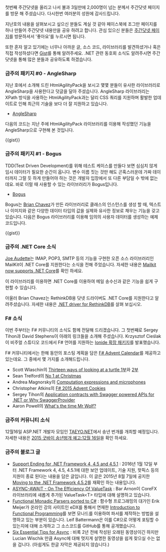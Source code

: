 첫번째 주간닷넷을 올리고 나서 불과 3일만에 2,000명이 넘는 분께서 주간닷넷 페이지를 방문 해 주셨습니다. 다시한번 여러분의 성원에 감사드립니다. 

지난호의 내용을 살펴보시고 싶으신 분들도 계실 것 같아 페이스북에 조그만 페이지를 하나 만들어 주간닷넷 내용만을 공유 하려고 합니다. 관심 있으신 분들은 [주간닷넷 페이지](https://www.facebook.com/jugan.net)를 방문하셔서 '좋아요'를 누르시면 됩니다.
 
또한 혼자 알고 있기에는 너무나 아까운 글, 소스 코드, 라이브러리를 발견하셨거나 혹은 직접 작성하셨다면 [Gist](https://gist.github.com/options/e9fc443b8c882157fe4a)를 통해 알려주세요. .NET 관련 동호회 소식도 알려주시면 주간닷넷을 통해 많은 분들과 공유하도록 하겠습니다.

### 금주의 패키지 #0 - AngleSharp

지난 호에서 소개해 드린 HtmlAgilityPack을 보시고 몇몇 분들이 유사한 라이브러리로 AngleSharp을 사용한다고 덧글을 달아 주셨습니다. AngleSharp 라이브러리는 XPath 방식을  사용하는 HtmlAgilityPack과는 달리 CSS 쿼리를 지원하며 활발한 업데이트로 인해 최근의 기술을 보다 더 잘 지원하고 있습니다.

* [AngleSharp](https://www.nuget.org/packages/AngleSharp/)

다음의 코드는 지난 주에 HtmlAgilityPack 라이브러리를 이용해 작성했던 기능을 AngleSharp으로 구현해 본 것입니다.

<section>
{{gist}} <script src="https://gist.github.com/bleroy/ca1499fee30581358e9e.js"></script>
</section>

### 금주의 패키지 #1 - Bogus

TDD(Test Driven Development)를 위해 테스트 케이스를 만들다 보면 심심치 않게 임시 데이터가 필요한 순간이 옵니다. 변수 이름 짓는 것만 해도 곤혹스러운데 가짜 데이터까지 그럴 듯 하게 만들어야 하는 것은 개발자 입장에서 또 다른 부담일 수 밖에 없는데요. 바로 이럴 때 사용할 수 있는 라이브러리가 Bogus입니다.

* [Bogus](https://www.nuget.org/packages/Bogus/) 

Bogus는 [Brian Chavez](https://github.com/bchavez)가 만든 라이브러리로 클래스의 인스턴스를 생성 할 때, 텍스트나 이미지와 같은 다양한 데이터 타입의 값을 실제와 유사한 정보로 채우는 기능을 갖고 있습니다. 다음은 Bogus 라이브러리를 이용해 임의의 사용자 데이터를 생성하는 예제 코드입니다.

<section>
{{gist}} <script src="https://gist.github.com/bleroy/d596de64caeeab352795.js"></script>
</section>

### 금주의 .NET Core 소식

[Joe Audette](https://github.com/joeaudette)는 IMAP, POP3, SMTP 등의 기능을 구현한 오픈 소스 라이브러리인 MailKit이 .NET Core를 지원한다는 소식을 전해 주었습니다. 자세한 내용은 [Mailkit now supports .NET Core](https://github.com/jstedfast/MailKit/issues/212)를 확인 하세요. 

이 라이브러리를 이용하면 .NET Core를 이용하여 메일 송수신과 같은 기능을 쉽게 구현할 수 있습니다.

아울러 Brian Chavez는 RethinkDB용 닷넷 드라이버도 .NET Core를 지원한다고 알려주셨습니다. 자세한 내용은 [.NET driver for RethinkDB](https://www.nuget.org/packages/RethinkDb.Driver)를 살펴 보십시오.

### F# 소식

이번 주부터는 F# 커뮤니티의 소식도 함께 전달해 드리겠습니다. 그 첫번째로 Sergey Tihon과 David Stephens이 아래의 링크들을 소개해 주셨습니다.
Krzysztof Cieślak이 비주얼 스튜디오 코드에서 F# 언어를 지원하는 [Ionide 확장 패키지](http://blogs.msdn.com/b/dotnet/archive/2015/12/03/guest-post-announcing-f-support-in-visual-studio-code-with-ionide.aspx)를 발표했습니다.


F# 커뮤니티에서는 한해 동안의 포스팅 계획을 담은 [F# Advent Calendar](https://sergeytihon.wordpress.com/2015/10/25/f-advent-calendar-in-english-2015/)를 제공하고 있는데요. 그 중에서 몇 가지를 소개해드립니다.

* Scott Wlaschin의 [Thirteen ways of looking at a turtle 1부](http://fsharpforfunandprofit.com/posts/13-ways-of-looking-at-a-turtle/)와 [2부](http://fsharpforfunandprofit.com/posts/13-ways-of-looking-at-a-turtle-2/)
* Sean Trelford의 [No 1 at Christmas](https://seantrelfordblog.wordpress.com/2015/12/05/no1s/)
* Andrea Magnorsky의 [Computation expressions and microphones](http://www.roundcrisis.com/2015/12/06/Computation-expressions-in-practice/)
* Christopher Atkins의 [F# 2015 Advent Cookies](http://www.roundcrisis.com/2015/12/06/Computation-expressions-in-practice/)
* Sergey Tihon의 [Application contracts with Swagger powered APIs for .NET or Why SwaggerProvider](https://sergeytihon.wordpress.com/2015/12/07/application-contracts-with-swagger-powered-apis-for-net-or-why-swaggerprovider/)
* Aaron Powell의 [What's the time Mr Wolf?](http://www.aaron-powell.com/posts/2015-12-07-whats-the-time-mr-wolf.html)

### 금주의 커뮤니티 소식

12월16일 ASP.NET 개발자 모임인 [TAEYO.NET](http://taeyo.net/)에서 송년 번개를  개최할 예정입니다. 자세한 내용은 [2015 굿바이 송년벙개 예고:12월 16일](http://taeyo.net/Forum/Content.aspx?SEQ=36672&TBL=TALK)을 확인 하세요.

### 금주의 블로그 글

* [Support Ending for .NET Framework 4, 4.5 and 4.5.1](http://blogs.msdn.com/b/dotnet/archive/2015/12/09/support-ending-for-the-net-framework-4-4-5-and-4-5-1.aspx) : 2016년 1월 12일 부터 .NET Framework 4, 4.5, 4.5.1에 대한 보안 업데이트, 기술 지원, 핫픽스 등의 지원이 종료 된다는 내용을 담은 글입니다. 이 글은 2015년 8월 7일에 공지한 [Moving to the .NET Framework 4.5.2](http://blogs.msdn.com/b/dotnet/archive/2014/08/07/moving-to-the-net-framework-4-5-2.aspx)를 재확인 하는 내용입니다.
* [ASYNC-AWAIT - On The Efficiency Of ValueTask](http://blog.i3arnon.com/2015/11/30/valuetask/) : Bar Arnon이 CoreFX 라이브러리에 새롭게 추가된 ValueTask&lt;T&gt; 타입에 대해 설명하고 있습니다.
* [Functional Monadic Parsers ported to C#](http://blog.leifbattermann.de/2015/11/23/functional-monadic-parsers-ported-to-c/) : 함수형 프로그래밍의 대가인 Erik Meijer가 온라인 강의 사이트인 eDX를 통해서  연재한 [Introduction to Functional Programming](https://www.edx.org/course/introduction-functional-programming-delftx-fp101x-0)를 보면 모나드를 이용하여 파서를 제작하는 방법을 설명하고 있는 부분이 있습니다. Leif Battermann은 이를 C#으로 어떻게 포팅할 수 있는지에 대해 소개하고 그 소스코드를 GitHub를 통해  공개했습니다.
* [Six Essential Tips for Async](https://channel9.msdn.com/Series/Three-Essential-Tips-for-Async) : 비록 2년 전에 작성된 오래된 동영상이긴 하지만 Lucian Wischik 만큼 Async에 대해 멋지게 설명한 동영상을 쉽게 찾으실 수는 없을 겁니다. (아쉽게도 한글 자막은 제공되지 않습니다.)
